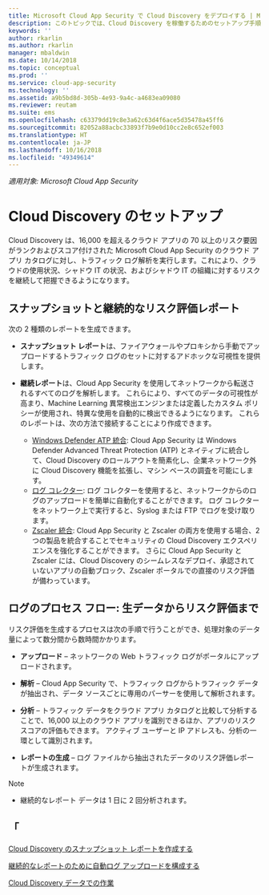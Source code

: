 ```yaml
---
title: Microsoft Cloud App Security で Cloud Discovery をデプロイする | Microsoft Docs
description: このトピックでは、Cloud Discovery を稼働するためのセットアップ手順について説明します。
keywords: ''
author: rkarlin
ms.author: rkarlin
manager: mbaldwin
ms.date: 10/14/2018
ms.topic: conceptual
ms.prod: ''
ms.service: cloud-app-security
ms.technology: ''
ms.assetid: a9b5bd8d-305b-4e93-9a4c-a4683ea09080
ms.reviewer: reutam
ms.suite: ems
ms.openlocfilehash: c63379dd19c8e3a62c63d4f6ace5d35478a45ff6
ms.sourcegitcommit: 82052a88acbc33893f7b9e0d10cc2e8c652ef003
ms.translationtype: HT
ms.contentlocale: ja-JP
ms.lasthandoff: 10/16/2018
ms.locfileid: "49349614"
---
```

*適用対象: Microsoft Cloud App Security*


# <a name="set-up-cloud-discovery"></a>Cloud Discovery のセットアップ
Cloud Discovery は、16,000 を超えるクラウド アプリの 70 以上のリスク要因がランクおよびスコア付けされた Microsoft Cloud App Security のクラウド アプリ カタログに対し、トラフィック ログ解析を実行します。これにより、クラウドの使用状況、シャドウ IT の状況、およびシャドウ IT の組織に対するリスクを継続して把握できるようになります。

## <a name="snapshot-and-continuous-risk-assessment-reports"></a>スナップショットと継続的なリスク評価レポート 

次の 2 種類のレポートを生成できます。 
- **スナップショット レポート**は、ファイアウォールやプロキシから手動でアップロードするトラフィック ログのセットに対するアドホックな可視性を提供します。

- **継続レポート**は、Cloud App Security を使用してネットワークから転送されるすべてのログを解析します。 これらにより、すべてのデータの可視性が高まり、Machine Learning 異常検出エンジンまたは定義したカスタム ポリシーが使用され、特異な使用を自動的に検出できるようになります。 これらのレポートは、次の方法で接続することにより作成できます。
  - [Windows Defender ATP 統合](wdatp-integration.md): Cloud App Security は Windows Defender Advanced Threat Protection (ATP) とネイティブに統合して、Cloud Discovery のロールアウトを簡素化し、企業ネットワーク外に Cloud Discovery 機能を拡張し、マシン ベースの調査を可能にします。
  - [ログ コレクター](discovery-docker.md): ログ コレクターを使用すると、ネットワークからのログのアップロードを簡単に自動化することができます。 ログ コレクターをネットワーク上で実行すると、Syslog または FTP でログを受け取ります。
  - [Zscaler 統合](zscaler-integration.md): Cloud App Security と Zscaler の両方を使用する場合、2 つの製品を統合することでセキュリティの Cloud Discovery エクスペリエンスを強化することができます。 さらに Cloud App Security と Zscaler には、Cloud Discovery のシームレスなデプロイ、承認されていないアプリの自動ブロック、Zscaler ポータルでの直接のリスク評価が備わっています。

## <a name="log-process-flow-from-raw-data-to-risk-assessment"></a>ログのプロセス フロー: 生データからリスク評価まで  
リスク評価を生成するプロセスは次の手順で行うことができ、処理対象のデータ量によって数分間から数時間かかります。  

-   **アップロード** – ネットワークの Web トラフィック ログがポータルにアップロードされます。  

-   **解析** – Cloud App Security で、トラフィック ログからトラフィック データが抽出され、データ ソースごとに専用のパーサーを使用して解析されます。  

-   **分析** – トラフィック データをクラウド アプリ カタログと比較して分析することで、16,000 以上のクラウド アプリを識別できるほか、アプリのリスク スコアの評価もできます。 アクティブ ユーザーと IP アドレスも、分析の一環として識別されます。  

-   **レポートの生成** – ログ ファイルから抽出されたデータのリスク評価レポートが生成されます。   


>[!NOTE]
>- 継続的なレポート データは 1 日に 2 回分析されます。
> 


## <a name="see-also"></a>「

[Cloud Discovery のスナップショット レポートを作成する](create-snapshot-cloud-discovery-reports.md)

[継続的なレポートのために自動ログ アップロードを構成する](configure-automatic-log-upload-for-continuous-reports.md)

[Cloud Discovery データでの作業](working-with-cloud-discovery-data.md)